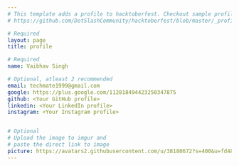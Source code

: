 ```yaml
---
# This template adds a profile to hacktoberfest. Checkout sample profile at
# https://github.com/DotSlashCommunity/hacktoberfest/blob/master/_profile/ksdme.md

# Required
layout: page
title: profile

# Required
name: Vaibhav Singh

# Optional, atleast 2 recommended
email: techmate1999@gmail.com
google: https://plus.google.com/112818494423250347875
github: <Your GitHub profile> 
linkedin: <Your LinkedIn profile>
instagram: <Your Instagram profile>


# Optional
# Upload the image to imgur and
# paste the direct link to image
picture: https://avatars2.githubusercontent.com/u/38180672?s=400&u=fd484b4c56cfc44bbb8ffab906c2b00fb8b053cc&v=4
---
```

